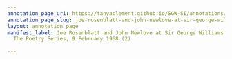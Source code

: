 ```yaml
---
annotation_page_uri: https://tanyaclement.github.io/SGW-SI/annotations/joe-rosenblatt-and-john-newlove-at-sir-george-williams-university-the-poetry-series-9-february-1968-2--canvas-1-john-newlove.json
annotation_page_slug: joe-rosenblatt-and-john-newlove-at-sir-george-williams-university-the-poetry-series-9-february-1968-2--canvas-1-john-newlove
layout: annotation_page
manifest_label: Joe Rosenblatt and John Newlove at Sir George Williams University,
  The Poetry Series, 9 February 1968 (2)

---
```

